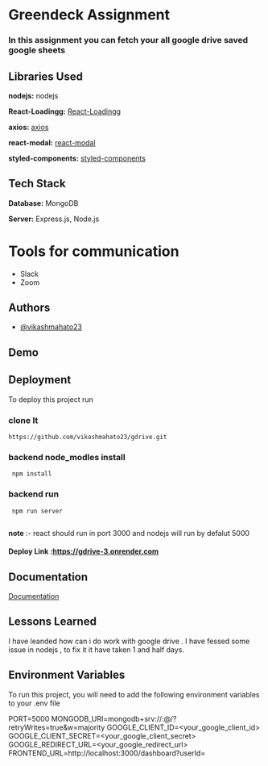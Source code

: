 

# Greendeck Assignment

### In this assignment you can fetch your all google drive saved google sheets

## Libraries Used


**nodejs:** nodejs

**React-Loadingg:** [React-Loadingg](https://www.npmjs.com/package/react-loadingg)

**axios:**  [axios](https://www.npmjs.com/package/axios)


**react-modal:** [react-modal](https://www.npmjs.com/package/react-modal)

**styled-components:** [styled-components](https://www.npmjs.com/package/styled-components)


## Tech Stack


**Database:** MongoDB

**Server:** Express.js, Node.js

# Tools for communication
* Slack
* Zoom




    



## Authors

- [@vikashmahato23](https://www.github.com/vikashmahato23)

## Demo




## Deployment

To deploy this project run

### clone It
```
https://github.com/vikashmahato23/gdrive.git
```
### backend node_modles install
```
 npm install
```
### backend run
```
 npm run server
```

```

```
**note** :- react should run in port 3000 and nodejs will run by defalut 5000

#### Deploy Link :https://gdrive-3.onrender.com

## Documentation

[Documentation](https://linktodocumentation)
 
 ###

## Lessons Learned

I have leanded how can i do work with google drive . I have fessed some issue in nodejs ,
to fix it it have taken 1 and half days.


## Environment Variables

To run this project, you will need to add the following environment variables to your .env file

PORT=5000
MONGODB_URI=mongodb+srv://<username>:<password>@<cluster>/<database>?retryWrites=true&w=majority
GOOGLE_CLIENT_ID=<your_google_client_id>
GOOGLE_CLIENT_SECRET=<your_google_client_secret>
GOOGLE_REDIRECT_URL=<your_google_redirect_url>
FRONTEND_URL=http://localhost:3000/dashboard?userId=

